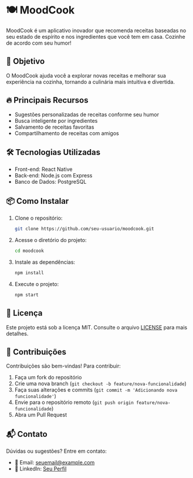 # 🍽️ MoodCook

MoodCook é um aplicativo inovador que recomenda receitas baseadas no seu estado de espírito e nos ingredientes que você tem em casa. Cozinhe de acordo com seu humor!

## 🎯 Objetivo
O MoodCook ajuda você a explorar novas receitas e melhorar sua experiência na cozinha, tornando a culinária mais intuitiva e divertida.

## 🔥 Principais Recursos
- Sugestões personalizadas de receitas conforme seu humor
- Busca inteligente por ingredientes
- Salvamento de receitas favoritas
- Compartilhamento de receitas com amigos

## 🛠️ Tecnologias Utilizadas
- Front-end: React Native
- Back-end: Node.js com Express
- Banco de Dados: PostgreSQL

## 📦 Como Instalar
1. Clone o repositório:
   ```bash
   git clone https://github.com/seu-usuario/moodcook.git
   ```
2. Acesse o diretório do projeto:
   ```bash
   cd moodcook
   ```
3. Instale as dependências:
   ```bash
   npm install
   ```
4. Execute o projeto:
   ```bash
   npm start
   ```

## 📄 Licença
Este projeto está sob a licença MIT. Consulte o arquivo [LICENSE](LICENSE) para mais detalhes.

## 📢 Contribuições
Contribuições são bem-vindas! Para contribuir:
1. Faça um fork do repositório
2. Crie uma nova branch (`git checkout -b feature/nova-funcionalidade`)
3. Faça suas alterações e commits (`git commit -m 'Adicionando nova funcionalidade'`)
4. Envie para o repositório remoto (`git push origin feature/nova-funcionalidade`)
5. Abra um Pull Request

## 📬 Contato
Dúvidas ou sugestões? Entre em contato:
- 📧 Email: seuemail@example.com
- 💼 LinkedIn: [Seu Perfil](https://www.linkedin.com/in/seu-perfil)
